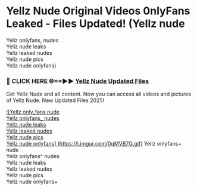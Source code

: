 # Yellz Nude Original Videos 0nlyFans Leaked - Files Updated! (Yellz nude<br>

Yellz onlyfans, nudes<br>
Yellz nude leaks<br>
Yellz leaked nudes<br>
Yellz nude pics<br>
Yellz nude onlyfans)

<h3>🔴 CLICK HERE 🌐==►► <a href="https://tinyurl.com/leaks-videos" rel="nofollow">Yellz Nude Updated Files</a></h3>

Get Yellz Nude and all content. Now you can access all videos and pictures of Yellz Nude. New Updated Files 2025!

[![Yellz only_fans nude<br>
Yellz onlyfans_ nudes<br>
Yellz nude leaks<br>
Yellz leaked nudes<br>
Yellz nude pics<br>
Yellz nude onlyfans]
(https://i.imgur.com/0qMVB7G.gif)](https://tinyurl.com/leaks-videos)
Yellz onlyfans+ nude<br>
Yellz onlyfans^ nudes<br>
Yellz nude leaks<br>
Yellz leaked nudes<br>
Yellz nude pics<br>
Yellz nude onlyfans+